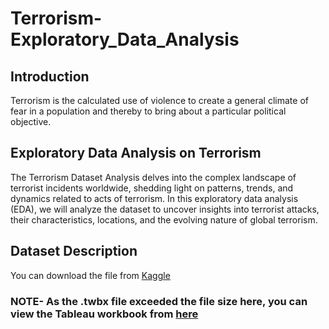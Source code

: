 # Terrorism-Exploratory_Data_Analysis


## Introduction

Terrorism is the calculated use of violence to create a general climate of fear in a population and thereby to bring about a particular political objective.


## Exploratory Data Analysis on Terrorism

The Terrorism Dataset Analysis delves into the complex landscape of terrorist incidents worldwide, shedding light on patterns, trends, and dynamics related to acts of terrorism. In this exploratory data analysis (EDA), we will analyze the dataset to uncover insights into terrorist attacks, their characteristics, locations, and the evolving nature of global terrorism.

## Dataset Description
You can download the file from [Kaggle](https://www.kaggle.com/datasets/START-UMD/gtd?select=globalterrorismdb_0718dist.csv)

### NOTE- As the .twbx file exceeded the file size here, you can view the Tableau workbook from [here](https://public.tableau.com/views/EDA-Terrorism_16793279002920/Story1?:language=en-GB&:display_count=n&:origin=viz_share_link)





